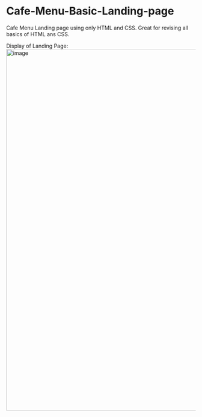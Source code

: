 # Cafe-Menu-Basic-Landing-page
Cafe Menu Landing page using only HTML and CSS. Great for revising all basics of HTML ans CSS.

Display of Landing Page:
<img width="960" alt="image" src="https://user-images.githubusercontent.com/96150629/222396251-5324c8b6-3d0f-425b-b151-8a56000739ef.png">

